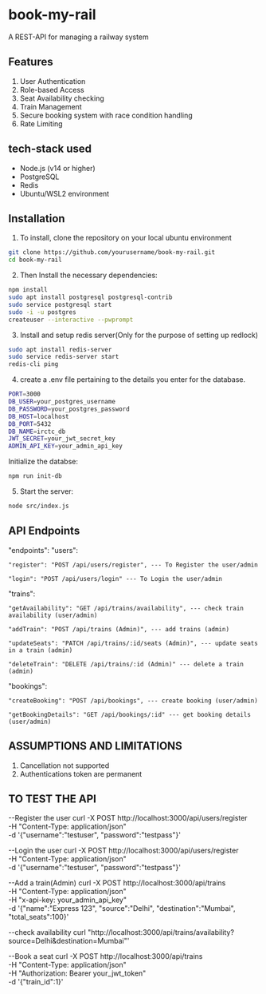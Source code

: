 # book-my-rail
A REST-API for managing a railway system

## Features
1. User Authentication
2. Role-based Access
3. Seat Availability checking
4. Train Management
5. Secure booking system with race condition handling
6. Rate Limiting

## tech-stack used
- Node.js (v14 or higher)
- PostgreSQL
- Redis
- Ubuntu/WSL2 environment

## Installation
1. To install, clone the repository on your local ubuntu environment
```bash
git clone https://github.com/yourusername/book-my-rail.git
cd book-my-rail
```

2. Then Install the necessary dependencies:
```bash
npm install
sudo apt install postgresql postgresql-contrib
sudo service postgresql start
sudo -i -u postgres
createuser --interactive --pwprompt
```

3. Install and setup redis server(Only for the purpose of setting up redlock)
```bash
sudo apt install redis-server
sudo service redis-server start
redis-cli ping
```

4. create a .env file pertaining to the details you enter for the database.
```bash
PORT=3000
DB_USER=your_postgres_username
DB_PASSWORD=your_postgres_password
DB_HOST=localhost
DB_PORT=5432
DB_NAME=irctc_db
JWT_SECRET=your_jwt_secret_key
ADMIN_API_KEY=your_admin_api_key
```

Initialize the databse:
```bash
npm run init-db
```

5. Start the server:
```bash
node src/index.js
```

## API Endpoints
"endpoints": 
"users": 

    "register": "POST /api/users/register", --- To Register the user/admin

    "login": "POST /api/users/login" --- To Login the user/admin

"trains": 

    "getAvailability": "GET /api/trains/availability", --- check train availability (user/admin)

    "addTrain": "POST /api/trains (Admin)", --- add trains (admin)

    "updateSeats": "PATCH /api/trains/:id/seats (Admin)", --- update seats in a train (admin)

    "deleteTrain": "DELETE /api/trains/:id (Admin)" --- delete a train (admin)

"bookings": 

    "createBooking": "POST /api/bookings", --- create booking (user/admin)

    "getBookingDetails": "GET /api/bookings/:id" --- get booking details (user/admin)




## ASSUMPTIONS AND LIMITATIONS
1. Cancellation not supported
2. Authentications token are permanent

## TO TEST THE API
--Register the user
curl -X POST http://localhost:3000/api/users/register \
-H "Content-Type: application/json" \
-d '{"username":"testuser", "password":"testpass"}'

--Login the user
curl -X POST http://localhost:3000/api/users/register \
-H "Content-Type: application/json" \
-d '{"username":"testuser", "password":"testpass"}'

--Add a train(Admin)
curl -X POST http://localhost:3000/api/trains \
-H "Content-Type: application/json" \
-H "x-api-key: your_admin_api_key" \
-d '{"name":"Express 123", "source":"Delhi", "destination":"Mumbai", "total_seats":100}'

--check availability 
curl "http://localhost:3000/api/trains/availability?source=Delhi&destination=Mumbai"'

--Book a seat
curl -X POST http://localhost:3000/api/trains \
-H "Content-Type: application/json" \
-H "Authorization: Bearer your_jwt_token" \
-d '{"train_id":1}'
